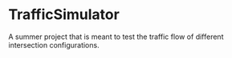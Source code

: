 # TrafficSimulator
A summer project that is meant to test the traffic flow of different intersection configurations. 
